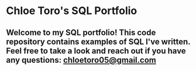 # Chloe Toro's SQL Portfolio

## Welcome to my SQL portfolio! This code repository contains examples of SQL I've written. Feel free to take a look and reach out if you have any questions: chloetoro05@gmail.com
